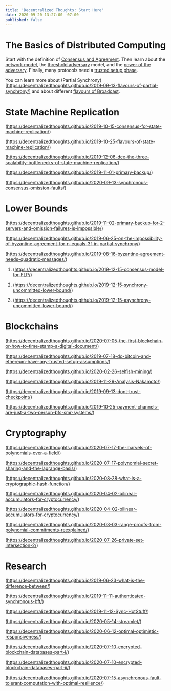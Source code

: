 ```yaml
---
title: 'Decentralized Thoughts: Start Here'
date: 2020-09-20 13:27:00 -07:00
published: false
---
```


# The Basics of Distributed Computing

Start with the definition of [Consensus and Agreement](https://decentralizedthoughts.github.io/2019-06-27-defining-consensus/). Then learn about the [network model](https://decentralizedthoughts.github.io/2019-06-01-2019-5-31-models/), the [threshold adversary](https://decentralizedthoughts.github.io/2019-06-17-the-threshold-adversary/) model, and the
[power of the adversary](https://decentralizedthoughts.github.io/2019-06-07-modeling-the-adversary/).
Finally, many protocols need a [trusted setup phase](https://decentralizedthoughts.github.io/2019-07-18-setup-assumptions/).

You can learn more about (Partial Synchrony)[https://decentralizedthoughts.github.io/2019-09-13-flavours-of-partial-synchrony/] and about different [flavours of Broadcast](https://decentralizedthoughts.github.io/2019-10-22-flavours-of-broadcast/).

# State Machine Replication

\(https://decentralizedthoughts.github.io/2019-10-15-consensus-for-state-machine-replication/)

\(https://decentralizedthoughts.github.io/2019-10-25-flavours-of-state-machine-replication/)

\(https://decentralizedthoughts.github.io/2019-12-06-dce-the-three-scalability-bottlenecks-of-state-machine-replication/)

\(https://decentralizedthoughts.github.io/2019-11-01-primary-backup/)

\(https://decentralizedthoughts.github.io/2020-09-13-synchronous-consensus-omission-faults/)

# Lower Bounds

\(https://decentralizedthoughts.github.io/2019-11-02-primary-backup-for-2-servers-and-omission-failures-is-impossible/)

\(https://decentralizedthoughts.github.io/2019-06-25-on-the-impossibility-of-byzantine-agreement-for-n-equals-3f-in-partial-synchrony/)

\(https://decentralizedthoughts.github.io/2019-08-16-byzantine-agreement-needs-quadratic-messages/)

1. (https://decentralizedthoughts.github.io/2019-12-15-consensus-model-for-FLP/)

2. (https://decentralizedthoughts.github.io/2019-12-15-synchrony-uncommitted-lower-bound/)

3. (https://decentralizedthoughts.github.io/2019-12-15-asynchrony-uncommitted-lower-bound/)

# Blockchains

\(https://decentralizedthoughts.github.io/2020-07-05-the-first-blockchain-or-how-to-time-stamp-a-digital-document/)

\(https://decentralizedthoughts.github.io/2019-07-18-do-bitcoin-and-ethereum-have-any-trusted-setup-assumptions/)

\(https://decentralizedthoughts.github.io/2020-02-26-selfish-mining/)

\(https://decentralizedthoughts.github.io/2019-11-29-Analysis-Nakamoto/)

\(https://decentralizedthoughts.github.io/2019-09-13-dont-trust-checkpoint/)

\(https://decentralizedthoughts.github.io/2019-10-25-payment-channels-are-just-a-two-person-bfs-smr-systems/)

# Cryptography

\(https://decentralizedthoughts.github.io/2020-07-17-the-marvels-of-polynomials-over-a-field/)

\(https://decentralizedthoughts.github.io/2020-07-17-polynomial-secret-sharing-and-the-lagrange-basis/)

\(https://decentralizedthoughts.github.io/2020-08-28-what-is-a-cryptographic-hash-function/)

\(https://decentralizedthoughts.github.io/2020-04-02-bilinear-accumulators-for-cryptocurrency/)

\(https://decentralizedthoughts.github.io/2020-04-02-bilinear-accumulators-for-cryptocurrency/)

\(https://decentralizedthoughts.github.io/2020-03-03-range-proofs-from-polynomial-commitments-reexplained/)

\(https://decentralizedthoughts.github.io/2020-07-26-private-set-intersection-2/)

# Research

\(https://decentralizedthoughts.github.io/2019-06-23-what-is-the-difference-between/)

\(https://decentralizedthoughts.github.io/2019-11-11-authenticated-synchronous-bft/)

\(https://decentralizedthoughts.github.io/2019-11-12-Sync-HotStuff/)

\(https://decentralizedthoughts.github.io/2020-05-14-streamlet/)

\(https://decentralizedthoughts.github.io/2020-06-12-optimal-optimistic-responsiveness/)

\(https://decentralizedthoughts.github.io/2020-07-10-encrypted-blockchain-databases-part-i/)

\(https://decentralizedthoughts.github.io/2020-07-10-encrypted-blockchain-databases-part-ii/)

\(https://decentralizedthoughts.github.io/2020-07-15-asynchronous-fault-tolerant-computation-with-optimal-resilience/)